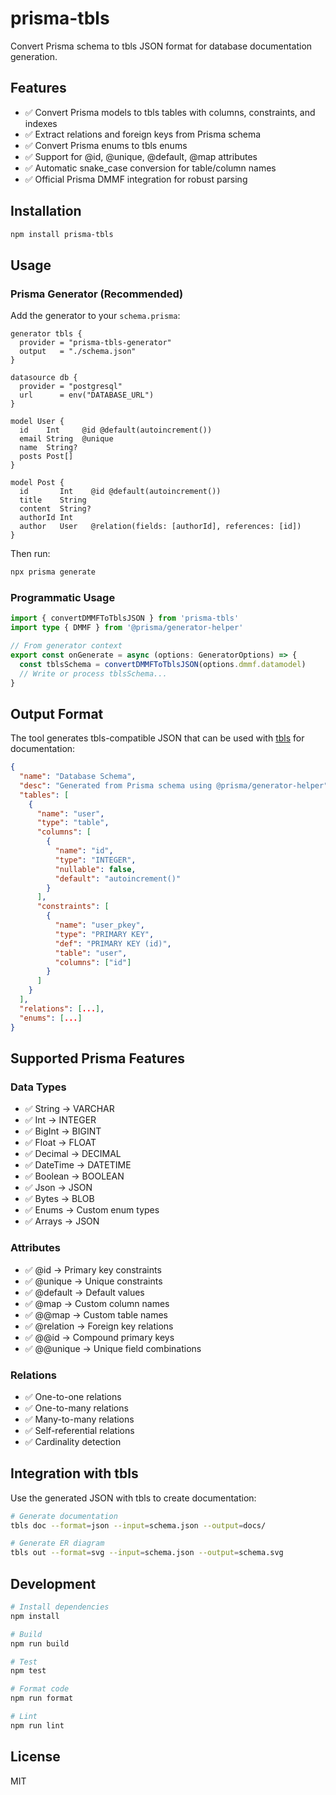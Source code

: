 # prisma-tbls

Convert Prisma schema to tbls JSON format for database documentation generation.

## Features

- ✅ Convert Prisma models to tbls tables with columns, constraints, and indexes
- ✅ Extract relations and foreign keys from Prisma schema
- ✅ Convert Prisma enums to tbls enums
- ✅ Support for @id, @unique, @default, @map attributes
- ✅ Automatic snake_case conversion for table/column names
- ✅ Official Prisma DMMF integration for robust parsing

## Installation

```bash
npm install prisma-tbls
```

## Usage

### Prisma Generator (Recommended)

Add the generator to your `schema.prisma`:

```prisma
generator tbls {
  provider = "prisma-tbls-generator"
  output   = "./schema.json"
}

datasource db {
  provider = "postgresql"
  url      = env("DATABASE_URL")
}

model User {
  id    Int     @id @default(autoincrement())
  email String  @unique
  name  String?
  posts Post[]
}

model Post {
  id       Int    @id @default(autoincrement())
  title    String
  content  String?
  authorId Int
  author   User   @relation(fields: [authorId], references: [id])
}
```

Then run:

```bash
npx prisma generate
```

### Programmatic Usage

```typescript
import { convertDMMFToTblsJSON } from 'prisma-tbls'
import type { DMMF } from '@prisma/generator-helper'

// From generator context
export const onGenerate = async (options: GeneratorOptions) => {
  const tblsSchema = convertDMMFToTblsJSON(options.dmmf.datamodel)
  // Write or process tblsSchema...
}
```

## Output Format

The tool generates tbls-compatible JSON that can be used with [tbls](https://github.com/k1LoW/tbls) for documentation:

```json
{
  "name": "Database Schema",
  "desc": "Generated from Prisma schema using @prisma/generator-helper",
  "tables": [
    {
      "name": "user",
      "type": "table",
      "columns": [
        {
          "name": "id",
          "type": "INTEGER", 
          "nullable": false,
          "default": "autoincrement()"
        }
      ],
      "constraints": [
        {
          "name": "user_pkey",
          "type": "PRIMARY KEY",
          "def": "PRIMARY KEY (id)",
          "table": "user",
          "columns": ["id"]
        }
      ]
    }
  ],
  "relations": [...],
  "enums": [...]
}
```

## Supported Prisma Features

### Data Types
- ✅ String → VARCHAR
- ✅ Int → INTEGER  
- ✅ BigInt → BIGINT
- ✅ Float → FLOAT
- ✅ Decimal → DECIMAL
- ✅ DateTime → DATETIME
- ✅ Boolean → BOOLEAN
- ✅ Json → JSON
- ✅ Bytes → BLOB
- ✅ Enums → Custom enum types
- ✅ Arrays → JSON

### Attributes
- ✅ @id → Primary key constraints
- ✅ @unique → Unique constraints
- ✅ @default → Default values
- ✅ @map → Custom column names
- ✅ @@map → Custom table names
- ✅ @relation → Foreign key relations
- ✅ @@id → Compound primary keys
- ✅ @@unique → Unique field combinations

### Relations
- ✅ One-to-one relations
- ✅ One-to-many relations  
- ✅ Many-to-many relations
- ✅ Self-referential relations
- ✅ Cardinality detection

## Integration with tbls

Use the generated JSON with tbls to create documentation:

```bash
# Generate documentation
tbls doc --format=json --input=schema.json --output=docs/

# Generate ER diagram
tbls out --format=svg --input=schema.json --output=schema.svg
```

## Development

```bash
# Install dependencies
npm install

# Build
npm run build

# Test
npm test

# Format code
npm run format

# Lint
npm run lint
```

## License

MIT